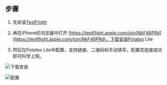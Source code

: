 ## 步骤

1. 先安装[TestFlight](https://itunes.apple.com/us/app/testflight/id899247664?mt=8)

1. 再在iPhone的浏览器中打开 [https://testflight.apple.com/join/NkF46PRd](https://testflight.apple.com/join/NkF46PRd)，下载安装Potatso Lite

1. 然后在Potatso Lite中配置，支持链接、二维码和手动填写，配置完连接成功即可科学上网。


![下载安装](https://upload-images.jianshu.io/upload_images/4171647-e2aa3d62fe8da37a.png?imageMogr2/auto-orient/strip%7CimageView2/2/w/1240)

![配置](https://upload-images.jianshu.io/upload_images/4171647-e16c9e576fcf2c06.png?imageMogr2/auto-orient/strip%7CimageView2/2/w/1240)
